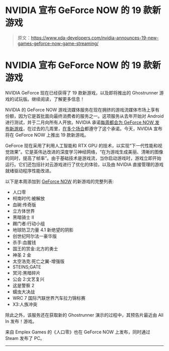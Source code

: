# NVIDIA 宣布 GeForce NOW 的 19 款新游戏

> 原文：<https://www.xda-developers.com/nvidia-announces-19-new-games-geforce-now-game-streaming/>

# NVIDIA 宣布 GeForce NOW 的 19 款新游戏

NVIDIA GeForce 现在已经获得了 19 款新游戏，以及即将推出的 Ghostrunner 游戏的试玩版。继续阅读，了解更多信息！

NVIDIA 的 GeForce NOW 游戏流媒体服务在现在拥挤的游戏流媒体市场上享有份额，因为它是首批面向最终消费者的服务之一。这项服务从去年开始对 Android 进行测试，并于二月向所有人开放。NVIDIA 承诺[每周都会为 GeForce NOW 发布新游戏](https://www.xda-developers.com/nvidia-announce-new-games-geforce-now-every-week/)，在过去的几周里，[在](https://www.xda-developers.com/nvidia-geforce-now-loses-games-from-warner-bros-xbox-game-studios-codemasters-and-klei-entertainment-but-gains-36-ubisoft-titles/)[多个场合](https://www.xda-developers.com/nvidia-geforce-now-dlss-2-0-new-games/)都遵守了这个承诺。今天，NVIDIA 宣布将在 GeForce NOW 上推出 19 款新游戏。

GeForce 现在采用了利用人工智能和 RTX GPU 的技术，以实现“下一代性能和视觉效果”。它是英伟达改进的深度学习神经网络，“在为游戏生成美丽、清晰的图像的同时，提高了帧率”。由于基础技术是游戏流，当你启动游戏时，游戏立即开始运行。它们还包括针对云游戏进行了优化的体验，以及由 NVIDIA 直接管理的游戏就绪驱动程序性能改进。

以下是本周添加到 [GeForce NOW](https://play.google.com/store/apps/details?id=com.nvidia.geforcenow) 的新游戏的完整列表:

*   人口零
*   柯南时代:被解放
*   血碗:传奇版
*   立方体世界
*   黑暗骑士 II
*   踢门者:行动小组
*   地球防卫力量 4.1 新绝望的阴影
*   创世纪阿尔法一豪华版
*   杀手:血腥钱
*   国王的赏金:北方的勇士
*   神圣 2 金
*   太空浩克:死亡之翼-增强版
*   STEINS;GATE
*   冥河:黑暗碎片
*   公会 2:文艺复兴
*   这是警察 2
*   蠕虫大决战
*   WRC 7 国际汽联世界汽车拉力锦标赛
*   X3:人族冲突

除此之外，该服务还在获取新的 Ghostrunner 演示的过程中，其预告片最近由 All In 发布！游戏。

来自 Emplex Games 的《人口零》也在 GeForce NOW 上发布，同时通过 Steam 发布了 PC。

* * *
